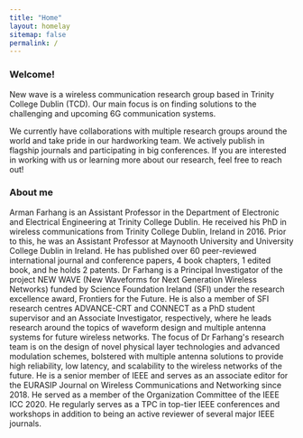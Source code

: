 ```yaml
---
title: "Home"
layout: homelay
sitemap: false
permalink: /
---
```


### Welcome!

New wave is a wireless communication research group based in Trinity College Dublin (TCD). Our main focus is on finding solutions to the challenging and upcoming 6G communication systems.

We currently have collaborations with multiple research groups around the world and take pride in our hardworking team. We actively publish in flagship journals and participating in big conferences. If you are interested in working with us or learning more about our research, feel free to reach out!


### About me

Arman Farhang is an Assistant Professor in the Department of Electronic and Electrical Engineering at Trinity College Dublin. He received his PhD in wireless communications from Trinity College Dublin, Ireland in 2016. Prior to this, he was an Assistant Professor at Maynooth University and University College Dublin in Ireland. He has published over 60 peer-reviewed international journal and conference papers, 4 book chapters, 1 edited book, and he holds 2 patents. Dr Farhang is a Principal Investigator of the project NEW WAVE (New Waveforms for Next Generation Wireless Networks) funded by Science Foundation Ireland (SFI) under the research excellence award, Frontiers for the Future. He is also a member of SFI research centres ADVANCE-CRT and CONNECT as a PhD student supervisor and an Associate Investigator, respectively, where he leads research around the topics of waveform design and multiple antenna systems for future wireless networks. The focus of Dr Farhang's research team is on the design of novel physical layer technologies and advanced modulation schemes, bolstered with multiple antenna solutions to provide high reliability, low latency, and scalability to the wireless networks of the future. He is a senior member of IEEE and serves as an associate editor for the EURASIP Journal on Wireless Communications and Networking since 2018. He served as a member of the Organization Committee of the IEEE ICC 2020. He regularly serves as a TPC in top-tier IEEE conferences and workshops in addition to being an active reviewer of several major IEEE journals.
